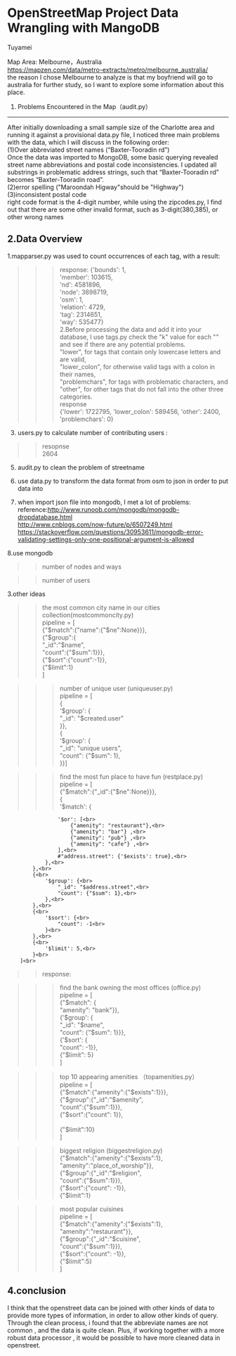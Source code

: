 OpenStreetMap Project Data Wrangling with MangoDB<br>
=====
Tuyamei 

Map Area: Melbourne，Australia<br>
https://mapzen.com/data/metro-extracts/metro/melbourne_australia/<br>
the reason I chose Melbourne to analyze is that my boyfriend will go to australia for further study, so I want to explore some information about this place.<br>

1. Problems Encountered in the Map（audit.py）<br>
---------------------------------------------
After initially downloading a small sample size of the Charlotte area and running it against a provisional data.py file, I noticed three main problems with the data, which I will discuss in the following order:<br>
  (1)Over abbreviated street names (“Baxter-Tooradin rd”)<br>
  Once the data was imported to MongoDB, some basic querying revealed street name abbreviations and postal code inconsistencies. I updated all substrings in problematic address strings, such that “Baxter-Tooradin rd” becomes “Baxter-Tooradin road”.<br>
  (2)error spelling ("Maroondah Higway"should be "Highway")<br>
  (3)inconsistent postal code <br>
  right code format is the 4-digit number, while using the zipcodes.py, I find out that there are some other invalid format, such as 3-digit(380,385), or other wrong names <br>

2.Data Overview<br>
---------------------
1.mapparser.py was used to count occurrences of each tag, with a result:<br>
>>>response:
{'bounds': 1,<br>
 'member': 103615,<br>
 'nd': 4581896,<br>
 'node': 3898719,<br>
 'osm': 1,<br>
 'relation': 4729,<br>
 'tag': 2314651,<br>
 'way': 535477}<br>
2.Before  processing the data and add it into your database, I use tags.py check the "k" value for each "<tag>" and see if there are any potential problems.<br>
 "lower", for tags that contain only lowercase letters and are valid,<br>
  "lower_colon", for otherwise valid tags with a colon in their names,<br>
  "problemchars", for tags with problematic characters, and<br>
  "other", for other tags that do not fall into the other three categories.<br>
>>response<br>
{'lower': 1722795, 'lower_colon': 589456, 'other': 2400, 'problemchars': 0}<br>
3. users.py to calculate number of contributing users :<br>
>>resopnse<br>
  2604<br>

5. audit.py to clean the problem of streetname <br> 
6. use data.py to transform the data format from osm to json in order to put data into <br>

7. when import json file into mongodb, I met a lot of problems:<br>
reference:http://www.runoob.com/mongodb/mongodb-dropdatabase.html<br>
http://www.cnblogs.com/now-future/p/6507249.html<br>
https://stackoverflow.com/questions/30953611/mongodb-error-validating-settings-only-one-positional-argument-is-allowed<br>

8.use mongodb <br>
>>number of nodes and ways <br>

>>number of users <br>



3.other ideas <br>
>>the most common city name in our cities collection(mostcommoncity.py)<br>
pipeline = [<br>
            {"$match":{"name":{"$ne":None}}},<br>
            {"$group":{<br>
                    "_id":"$name",<br>
                    "count":{"$sum":1}}},<br>
            {"$sort":{"count":-1}},<br>
            {"$limit":1}<br>
            ]<br>



>>>number of unique user (uniqueuser.py)<br>
pipeline = [<br>
        {<br>
        '$group': {<br>
            "_id": "$created.user"<br>
        }},<br>
        {<br>
        '$group': {<br>
            "_id": "unique users",<br>
            "count": {"$sum": 1},<br>
        }}]<br>




>>>find the most fun place to have fun  (restplace.py)<br>
pipeline = [<br>
                {"$match":{"_id":{"$ne":None}}},<br>
                {<br>
                '$match': {<br>

                    '$or': [<br>
                        {"amenity": "restaurant"},<br>
                        {"amenity": "bar"} ,<br>
                        {"amenity": "pub"} ,<br>
                        {"amenity": "cafe"} ,<br>
                    ],<br>
                    #"address.street": {'$exists': true},<br>
                },<br>
            },<br>
            {<br>
                '$group': {<br>
                    "_id": "$address.street",<br>
                    "count": {"$sum": 1},<br>
                },<br>
            },<br>
            {<br>
                '$sort': {<br>
                    "count": -1<br>
                }<br>
            },<br>
            {<br>
                '$limit': 5,<br>
            }<br>
        ]<br>
>>response:<br>



>>>find the bank owning the most offices (office.py)<br>
pipeline = [<br>
                {"$match": {<br>
                    "amenity": "bank"}},<br>
                {'$group': {<br>
                    "_id": "$name",<br>
                    "count": {"$sum": 1}}},<br>
                {'$sort': {<br>
                    "count": -1}},<br>
                {"$limit": 5}<br>
        ]<br>

>>>top 10 appearing amenities （topamenities.py）<br>
pipeline = [<br>
                {"$match":{"amenity":{"$exists":1}}}, <br>
                {"$group":{"_id":"$amenity",<br>
                            "count":{"$sum":1}}}, <br>
                {"$sort":{"count": 1}}, <br><br>
                {"$limit":10}<br>
                ]

>>>biggest religion (biggestreligion.py)<br>
{"$match":{"amenity":{"$exists":1},<br>
                          "amenity":"place_of_worship"}},<br>
                {"$group":{"_id":"$religion", <br>
                        "count":{"$sum":1}}}, <br>
                {"$sort":{"count": -1}}, <br>
                {"$limit":1}<br>

>>>most popular cuisines <br>
pipeline = [<br>
                {"$match":{"amenity":{"$exists":1}, <br>
                        "amenity":"restaurant"}},   <br>
                {"$group":{"_id":"$cuisine", <br>
                "count":{"$sum":1}}}, <br>
                {"$sort":{"count": -1}}, <br>
                {"$limit":5}<br>
                ]<br>

4.conclusion <br>
------
I think that the openstreet data can be joined with other kinds of data to provide more types of information, in order to allow other kinds of query.
Through the clean process, i found that the abbreviate names are not common , and the data is quite clean. Plus, if working together with a more robust data processor , it would be possible to have more cleaned data in openstreet. 
